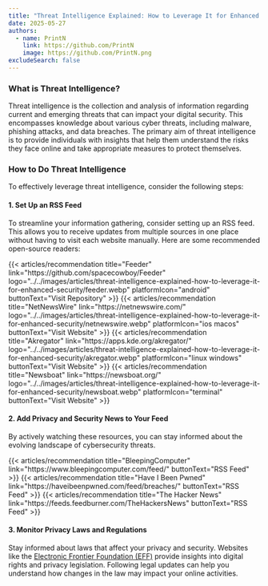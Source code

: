 ```yaml
---
title: "Threat Intelligence Explained: How to Leverage It for Enhanced Security"
date: 2025-05-27
authors:
  - name: PrintN
    link: https://github.com/PrintN
    image: https://github.com/PrintN.png
excludeSearch: false
---
```

### What is Threat Intelligence?
Threat intelligence is the collection and analysis of information regarding current and emerging threats that can impact your digital security. This encompasses knowledge about various cyber threats, including malware, phishing attacks, and data breaches. The primary aim of threat intelligence is to provide individuals with insights that help them understand the risks they face online and take appropriate measures to protect themselves.

### How to Do Threat Intelligence
To effectively leverage threat intelligence, consider the following steps:

#### 1. Set Up an RSS Feed
To streamline your information gathering, consider setting up an RSS feed. This allows you to receive updates from multiple sources in one place without having to visit each website manually. Here are some recommended open-source readers:
<div class="recommendations">
  <div class="grid">
    {{< articles/recommendation title="Feeder" link="https://github.com/spacecowboy/Feeder" logo="../../images/articles/threat-intelligence-explained-how-to-leverage-it-for-enhanced-security/feeder.webp" platformIcon="android" buttonText="Visit Repository" >}}
    {{< articles/recommendation title="NetNewsWire" link="https://netnewswire.com/" logo="../../images/articles/threat-intelligence-explained-how-to-leverage-it-for-enhanced-security/netnewswire.webp" platformIcon="ios macos" buttonText="Visit Website" >}}
    {{< articles/recommendation title="Akregator" link="https://apps.kde.org/akregator/" logo="../../images/articles/threat-intelligence-explained-how-to-leverage-it-for-enhanced-security/akregator.webp" platformIcon="linux windows" buttonText="Visit Website" >}}
    {{< articles/recommendation title="Newsboat" link="https://newsboat.org/" logo="../../images/articles/threat-intelligence-explained-how-to-leverage-it-for-enhanced-security/newsboat.webp" platformIcon="terminal" buttonText="Visit Website" >}}
  </div>
</div>

#### 2. Add Privacy and Security News to Your Feed
By actively watching these resources, you can stay informed about the evolving landscape of cybersecurity threats.
<div class="recommendations">
  <div class="grid">
    {{< articles/recommendation title="BleepingComputer" link="https://www.bleepingcomputer.com/feed/" buttonText="RSS Feed" >}}
    {{< articles/recommendation title="Have I Been Pwned" link="https://haveibeenpwned.com/feed/breaches/" buttonText="RSS Feed" >}}
    {{< articles/recommendation title="The Hacker News" link="https://feeds.feedburner.com/TheHackersNews" buttonText="RSS Feed" >}}
  </div>
</div>

#### 3. Monitor Privacy Laws and Regulations
Stay informed about laws that affect your privacy and security. Websites like the [Electronic Frontier Foundation (EFF)](https://www.eff.org) provide insights into digital rights and privacy legislation. Following legal updates can help you understand how changes in the law may impact your online activities.